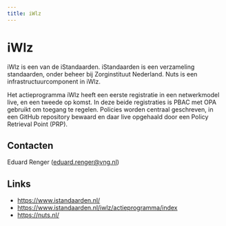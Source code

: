 ```yaml
---
title: iWlz
---
```


# iWlz
iWlz is een van de iStandaarden.
iStandaarden is een verzameling standaarden, onder beheer bij Zorginstituut Nederland. 
Nuts is een infrastructuurcomponent in iWlz.

Het actieprogramma iWlz heeft een eerste registratie in een netwerkmodel live, en een tweede op komst.
In deze beide registraties is PBAC met OPA gebruikt om toegang te regelen. 
Policies worden centraal geschreven, in een GitHub repository bewaard en daar live opgehaald door een Policy Retrieval Point (PRP).


## Contacten

Eduard Renger (eduard.renger@vng.nl)

## Links
- https://www.istandaarden.nl/
- https://www.istandaarden.nl/iwlz/actieprogramma/index
- https://nuts.nl/
